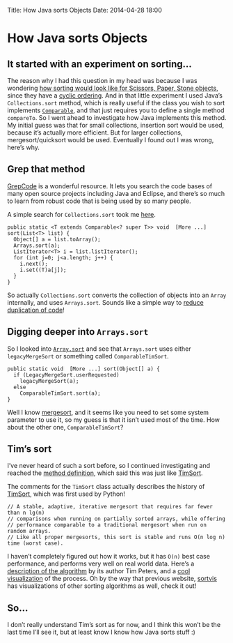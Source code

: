 Title: How Java sorts Objects
Date: 2014-04-28 18:00

How Java sorts Objects
======================

It started with an experiment on sorting…
-----------------------------------------

The reason why I had this question in my head was because I was
wondering [how sorting would look like for Scissors, Paper, Stone
objects](../posts/2014-04-28-scissors-paper-stone-and-ordering.html),
since they have a [cyclic
ordering](https://en.wikipedia.org/wiki/Cyclic_order). And in that
little experiment I used Java’s `Collections.sort` method, which is
really useful if the class you wish to sort implements
[`Comparable`](http://docs.oracle.com/javase/8/docs/api/java/lang/Comparable.html),
and that just requires you to define a single method `compareTo`. So I
went ahead to investigate how Java implements this method. My initial
guess was that for small collections, insertion sort would be used,
because it’s actually more efficient. But for larger collections,
mergesort/quicksort would be used. Eventually I found out I was wrong,
here’s why.

Grep that method
----------------

[GrepCode](grepcode.com) is a wonderful resource. It lets you search the
code bases of many open source projects including Java and Eclipse, and
there’s so much to learn from robust code that is being used by so many
people.

A simple search for `Collections.sort` took me
[here](http://grepcode.com/file/repository.grepcode.com/java/root/jdk/openjdk/7u40-b43/java/util/Collections.java#Collections.sort%28java.util.List%29).

``` {.sourceCode .java}
public static <T extends Comparable<? super T>> void  [More ...] sort(List<T> list) {
  Object[] a = list.toArray();
  Arrays.sort(a);
  ListIterator<T> i = list.listIterator();
  for (int j=0; j<a.length; j++) {
    i.next();
    i.set((T)a[j]);
  }
}
```

So actually `Collections.sort` converts the collection of objects into
an `Array` internally, and uses `Arrays.sort`. Sounds like a simple way
to [reduce duplication of
code](http://www.c2.com/cgi/wiki?DontRepeatYourself)!

Digging deeper into `Arrays.sort`
---------------------------------

So I looked into
[`Array.sort`](http://grepcode.com/file/repository.grepcode.com/java/root/jdk/openjdk/7u40-b43/java/util/Arrays.java#Arrays.sort%28java.lang.Object%5B%5D%29)
and see that `Arrays.sort` uses either `legacyMergeSort` or something
called `ComparableTimSort`.

``` {.sourceCode .java}
public static void  [More ...] sort(Object[] a) {
  if (LegacyMergeSort.userRequested)
    legacyMergeSort(a);
  else
    ComparableTimSort.sort(a);
}
```

Well I know [mergesort](https://en.wikipedia.org/wiki/Mergesort), and it
seems like you need to set some system parameter to use it, so my guess
is that it isn’t used most of the time. How about the other one,
`ComparableTimSort`?

Tim’s sort
----------

I’ve never heard of such a sort before, so I continued investigating and
reached the [method
definition](http://grepcode.com/file/repository.grepcode.com/java/root/jdk/openjdk/7u40-b43/java/util/ComparableTimSort.java#ComparableTimSort.sort%28java.lang.Object%5B%5D%29),
which said this was just like
[TimSort](http://grepcode.com/file/repository.grepcode.com/java/root/jdk/openjdk/7u40-b43/java/util/TimSort.java#TimSort).

The comments for the `TimSort` class actually describes the history of
[TimSort](https://en.wikipedia.org/wiki/Timsort), which was first used
by Python!

``` {.sourceCode .java}
// A stable, adaptive, iterative mergesort that requires far fewer than n lg(n)
// comparisons when running on partially sorted arrays, while offering
// performance comparable to a traditional mergesort when run on random arrays.
// Like all proper mergesorts, this sort is stable and runs O(n log n) time (worst case).
```

I haven’t completely figured out how it works, but it has `O(n)` best
case performance, and performs very well on real world data. Here’s a
[description of the
algorithm](https://svn.python.org/projects/python/trunk/Objects/listsort.txt)
by its author Tim Peters, and a [cool
visualization](http://sortvis.org/algorithms/timsort.html) of the
process. Oh by the way that previous website,
[sortvis](http://sortvis.org) has visualizations of other sorting
algorithms as well, check it out!

So…
---

I don’t really understand Tim’s sort as for now, and I think this won’t
be the last time I’ll see it, but at least know I know how Java sorts
stuff :)
